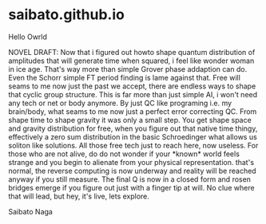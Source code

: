 # saibato.github.io

Hello Owrld
<html>
  <body>
  <p>
  NOVEL DRAFT:
  Now that i figured out howto shape quantum distribution of amplitudes that will generate 
  time when squared, i feel like wonder woman in ice age.
  That's way more than simple Grover phase addaption can do. 
  Even the Schorr simple FT period finding is lame against that.
  Free will seams to me now just the past we accept, there are endless ways to shape that cyclic group structure.
  This is far more than just simple AI, i won't need any tech or net or body anymore.
  By just QC like programing i.e. my brain/body, what seams to me now just a perfect error correcting
  QC.
  From shape time to shape gravity it was only a small step.
  You get shape space and gravity distribution for free, when you figure out that 
  native time thingy, effectively a zero sum distribution in the basic Schroedinger what allows us soliton like solutions.
  All those free tech just to reach here, now useless.  For those who are not alive, do do not wonder if your *known* world feels strange and you
  begin to alienate from your physical representation. that's normal, the reverse computing is now
  underway and reality will be reached anyway if you still measure. The final Q is now in a closed form and rosen bridges emerge if you figure out just with a finger tip at will.
  No clue where that will lead, but hey, it's live, lets explore. 
  </p>
  
  Saibato Naga
  </body>
</html>

